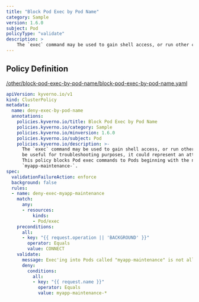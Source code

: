 ```yaml
---
title: "Block Pod Exec by Pod Name"
category: Sample
version: 1.6.0
subject: Pod
policyType: "validate"
description: >
    The `exec` command may be used to gain shell access, or run other commands, in a Pod's container. While this can be useful for troubleshooting purposes, it could represent an attack vector and is discouraged. This policy blocks Pod exec commands to Pods beginning with the name `myapp-maintenance-`.
---
```


## Policy Definition
<a href="https://github.com/kyverno/policies/raw/main//other/block-pod-exec-by-pod-name/block-pod-exec-by-pod-name.yaml" target="-blank">/other/block-pod-exec-by-pod-name/block-pod-exec-by-pod-name.yaml</a>

```yaml
apiVersion: kyverno.io/v1
kind: ClusterPolicy
metadata:
  name: deny-exec-by-pod-name
  annotations:
    policies.kyverno.io/title: Block Pod Exec by Pod Name
    policies.kyverno.io/category: Sample
    policies.kyverno.io/minversion: 1.6.0
    policies.kyverno.io/subject: Pod
    policies.kyverno.io/description: >-
      The `exec` command may be used to gain shell access, or run other commands, in a Pod's container. While this can
      be useful for troubleshooting purposes, it could represent an attack vector and is discouraged.
      This policy blocks Pod exec commands to Pods beginning with the name
      `myapp-maintenance-`.
spec:
  validationFailureAction: enforce
  background: false
  rules:
  - name: deny-exec-myapp-maintenance
    match:
      any:
      - resources:
          kinds:
          - Pod/exec
    preconditions:
      all:
      - key: "{{ request.operation || 'BACKGROUND' }}"
        operator: Equals
        value: CONNECT
    validate:
      message: Exec'ing into Pods called "myapp-maintenance" is not allowed.
      deny:
        conditions:
          all:
          - key: "{{ request.name }}"
            operator: Equals
            value: myapp-maintenance-*

```
